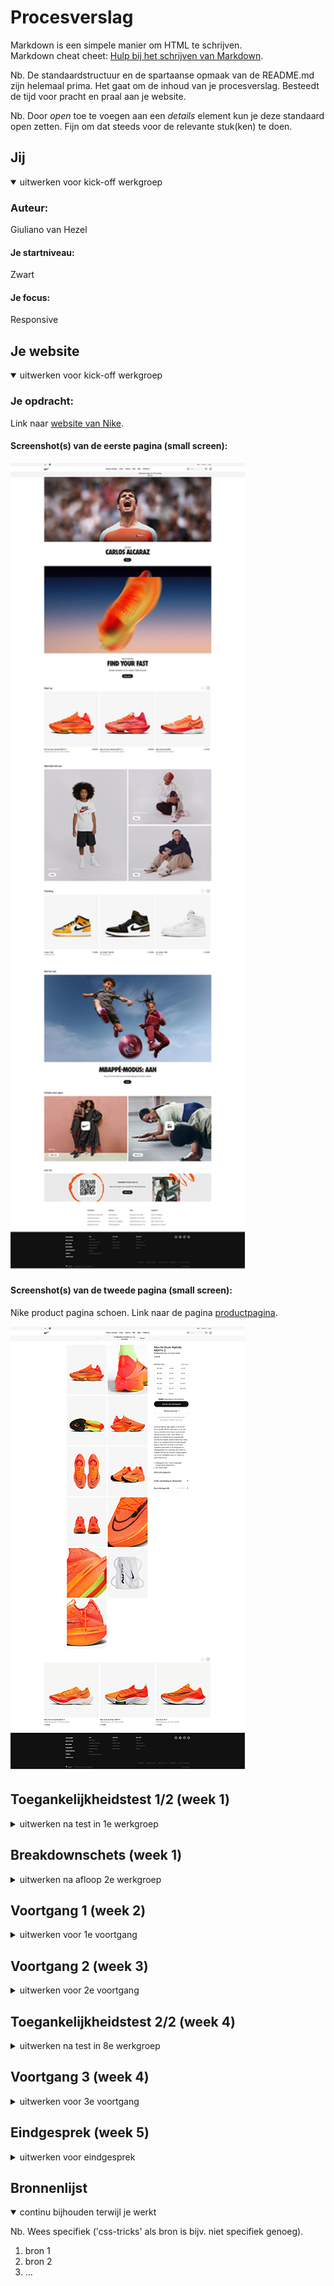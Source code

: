 # Procesverslag
Markdown is een simpele manier om HTML te schrijven.  
Markdown cheat cheet: [Hulp bij het schrijven van Markdown](https://github.com/adam-p/markdown-here/wiki/Markdown-Cheatsheet).

Nb. De standaardstructuur en de spartaanse opmaak van de README.md zijn helemaal prima. Het gaat om de inhoud van je procesverslag. Besteedt de tijd voor pracht en praal aan je website.

Nb. Door *open* toe te voegen aan een *details* element kun je deze standaard open zetten. Fijn om dat steeds voor de relevante stuk(ken) te doen.





## Jij

<details open>
  <summary>uitwerken voor kick-off werkgroep</summary>

  ### Auteur:
  Giuliano van Hezel

  #### Je startniveau:
  Zwart

  #### Je focus:
  Responsive
 
</details>





## Je website

<details open>
  <summary>uitwerken voor kick-off werkgroep</summary>

  ### Je opdracht:
  Link naar [website van Nike](https://www.nike.com/nl/).

  #### Screenshot(s) van de eerste pagina (small screen):
  <img src="readme-images/nike-home-small.png" width="375px" alt="homepagina van nike">

  #### Screenshot(s) van de tweede pagina (small screen):
  Nike product pagina schoen. Link naar de pagina [productpagina](https://www.nike.com/nl/t/air-zoom-alphafly-next-2-wedstrijdschoenen-heren-JrCvJQ/DN3555-800).

  <img src="readme-images/nike-product-page-small.png" width="375px" alt="product pagina van schoen">
 
</details>



## Toegankelijkheidstest 1/2 (week 1)

<details>
  <summary>uitwerken na test in 1e werkgroep</summary>

  ### Bevindingen
  Lijst met je bevindingen die in de test naar voren kwamen:

  #### Screenreader
  1e heading zegt eigenlijk heel weinig over wat het inhoud eigenlijk. Mist een beschrijving van de heading. Wat is de inhoud?

  Gear up heading zegt dat hij een list heeft met daarin de inhoud. Bij heading level 4 mis je de beschrijving van hoe het 
  product eruit ziet (kleur, stijl). Wanneer je op een maat staat die niet beschikbaar is dan wordt dit niet verteld, maar enkel 
  de maat. Er is geen darkmode.


  #### Muis en Toetsenbord 
  Tabs werken prima. Overal ga je prima langs. Dit geldt ook voor de productie pagina.


  #### Motoriek (shocks, elastiekjes)
  "ioppoygll,,,,,,,,,,,,,,,,,,,,,,,,,,,,,,,,,,,,,,,,,,,,,,,,,,,,,," Hier probeerde ik iets te typen. Zoals je kan zien kon ik niet eens normaal aantekeningen maken. Op de website van Nike klik je overal dubbel op. Zonder dat je het wilt klik je door op links, afbeeldingen etc. Geen ruimte voor vergevingsgezindheid.


  Je zou het wellicht kunnen oplossen met behulp van spraak. Dat je op met behulp van je stem kan navigeren of dat je in combinatie met het toetsenbord en muis dingen kan klikken. Dus niet meer doormiddel van 1 klik.


  #### Visueel (brillen, contrast, kleurenblind, dark/light). 
  Blurred. Aardig goed te zien, maar het wordt zichtbaarder wanneer het groter wordt. Over de combined loss is het moeilijk te zien wanneer tekst heel klein zijn. Wat eigenlijk voor allen geld.

  Voor central field loss zou je misschien de website visuel kunnen splitten zodat je niet constant je hoofd hoeft te draaien. Peripheral field loss zou je ervoor kunnen zorgen dat de website veel smaller is, maar nog steeds visueel leesbaar. 

</details>



## Breakdownschets (week 1)

<details>
  <summary>uitwerken na afloop 2e werkgroep</summary>

  ### de hele pagina: 
  <img src="readme-images/dummy-plaatje.jpg" width="375px" alt="breakdown van de hele pagina">

  ### dynamisch deel (bijv menu): 
  <img src="readme-images/dummy-plaatje.jpg" width="375px" alt="breakdown van een dynamisch deel">

  ### wellicht nog een dynamisch deel (bijv filter): 
  <img src="readme-images/dummy-plaatje.jpg" width="375px" alt="breakdown van nog een dynamisch deel">

</details>





## Voortgang 1 (week 2)

<details>
  <summary>uitwerken voor 1e voortgang</summary>

  ### Stand van zaken
  hier dit ging goed & dit was lastig (neem ook screenshots op van delen van je website en code)


  ### Agenda voor meeting
  samen met je groepje opstellen

  | student 1      | student 2          | student 3    | student 4        |
  | ---            | ---                | ---          | ---              |
  | dit bespreken  | en dit             | en ik dit    | en dan ik dat    |
  | en dat ook nog | dit als er tijd is | nog een punt | dit wil ik zeker |
  | ...            | ...                | ...          | ...              |


  ### Verslag van meeting
  hier na afloop snel de uitkomsten van de meeting vastleggen

  - punt 1
  - punt 2
  - nog een punt
  - ...

</details>





## Voortgang 2 (week 3)

<details>
  <summary>uitwerken voor 2e voortgang</summary>

  ### Stand van zaken
  hier dit ging goed & dit was lastig (neem ook screenshots op van delen van je website en code)


  ### Agenda voor meeting
  samen met je groepje opstellen

  | Lisa      |  Ouiaam   | Oemar    | Giuliano        |
----------------| ---       | ---                | ---          | ---              |
  | HTML nakijken   | notulen maken en kijken        | HTML nakijken    | HTML nakijken |
  | en dat ook nog | dit als er tijd is | op 2 devices werken | voorbeeld website bespreken |
  | ...            | ...           | ...          | ...              |


  ### Verslag van meeting
  hier na afloop snel de uitkomsten van de meeting vastleggen

  - punt 1
  - punt 2
  - nog een punt
- ...

</details>





## Toegankelijkheidstest 2/2 (week 4)

<details>
  <summary>uitwerken na test in 8e werkgroep</summary>

  ### Bevindingen
  Lijst met je bevindingen die in de test naar voren kwamen (geef ook aan wat er verbeterd is):

  #### Screenreader
  Hier korte omschrijving (met indien nodig afbeeldingen)

  Hier een omschrijving van hoe het opgelost kan worden (met indien nodig afbeeldingen)


  #### Muis en Toetsenbord 
  Hier korte omschrijving (met indien nodig afbeeldingen)

  Hier een omschrijving van hoe het opgelost kan worden (met indien nodig afbeeldingen)


  #### Motoriek (shocks, elastiekjes)
  Hier korte omschrijving (met indien nodig afbeeldingen)

  Hier een omschrijving van hoe het opgelost kan worden (met indien nodig afbeeldingen)


  #### Visueel (brillen, contrast, kleurenblind, dark/light). 
  Hier korte omschrijving (met indien nodig afbeeldingen)

  Hier een omschrijving van hoe het opgelost kan worden (met indien nodig afbeeldingen)

</details>





## Voortgang 3 (week 4)

<details>
  <summary>uitwerken voor 3e voortgang</summary>

  ### Stand van zaken
  hier dit ging goed & dit was lastig (neem ook screenshots op van delen van je website en code)


  ### Agenda voor meeting
  samen met je groepje opstellen

  | student 1      | student 2          | student 3    | student 4        |
  | ---            | ---                | ---          | ---              |
  | dit bespreken  | en dit             | en ik dit    | en dan ik dat    |
  | en dat ook nog | dit als er tijd is | nog een punt | dit wil ik zeker |
  | ...            | ...                | ...          | ...              |


  ### Verslag van meeting
  hier na afloop snel de uitkomsten van de meeting vastleggen

  - punt 1
  - punt 2
  - nog een punt
  - ...

</details>





## Eindgesprek (week 5)

<details>
  <summary>uitwerken voor eindgesprek</summary>

  ### Je uitkomst - karakteristiek screenshots:
  <img src="readme-images/dummy-plaatje.jpg" width="375px" alt="uitomst opdracht 1">


  ### Dit ging goed/Heb ik geleerd: 
  Korte omschrijving met plaatjes

  <img src="readme-images/dummy-plaatje.jpg" width="375px" alt="top">


  ### Dit was lastig/Is niet gelukt:
  Korte omschrijving met plaatjes

  <img src="readme-images/dummy-plaatje.jpg" width="375px" alt="bummer">
</details>





## Bronnenlijst

<details open>
  <summary>continu bijhouden terwijl je werkt</summary>

  Nb. Wees specifiek ('css-tricks' als bron is bijv. niet specifiek genoeg).

  1. bron 1
  2. bron 2
  3. ...

</details>